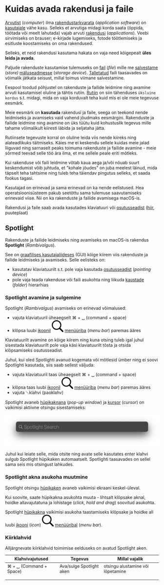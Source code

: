 # Kuidas avada rakendusi ja faile

[Arvutist](../terminid/sonastik/arvuti-computer.md) (_computer_) ilma [rakendustarkvarata](../terminid/sonastik/rakendustarkvara-application-software.md) (_application software_) on [kasutajale](../terminid/sonastik/kasutaja-user.md) vähe kasu. Selleks et arvutiga midagi korda saata (õppida, töötada või meelt lahutada) vajab arvuti [rakendusi](../terminid/sonastik/rakendustarkvara-application-software.md) (_applications_). Veebi sirvimiseks on brauser; e-kirjade lugemiseks, fotode töötlemiseks ja esitluste koostamiseks on oma rakendused.

Selleks, et neid rakendusi kasutama hakata on vaja need kõigepealt **üles leida ja avada**.&#x20;

Paljude rakenduste kasutamise tulemuseks on [fail](../terminid/sonastik/fail-file.md) (_file_) mille me [salvestame](../terminid/sonastik/salvestama-to-store.md) (_store)_ [mäluseadmesse](../terminid/sonastik/maeluseade-storage-device.md) (_storage device_). [Talletatud](../terminid/sonastik/talletama-to-store.md) faili taasavades on võimalik jätkata seisust, millal toimus viimane salvestamine.

Eespool toodud põhjustel on rakenduste ja failide leidmine ning avamine arvuti kasutamisel oluline ja tähtis rutiin. [Rutiin](https://sonaveeb.ee/search/unif/dlall/dsall/rutiin/1) on  siin tähenduses `üksluine kordus` s.t. midagi, mida on vaja korduvalt teha kuid mis ei ole meie tegevuse eesmärk.&#x20;

Meie eesmärk on **kasutada** rakendusi ja faile, seega on teekond nende leidmiseks ja avamiseks vaid vahend jõudmaks eesmärgini. Rakenduste ja failide leidmine ning avamine on üks tüütu kuid kohustuslik tegevus mille tahame võimalikult kiiresti läbida ja seljataha jätta.&#x20;

Rutiinsete tegevuste korral on oluline leida viis nende kiireks ning alateadlikuks täitmiseks. Käies me ei keskendu sellele kuidas meie jalad liiguvad ning sarnaselt peaks toimuma rakenduste ja failide avamine - meie sõrmed teevad selle töö ära ilma, et me sellele peale eriti mõtleks. &#x20;

Kui rakenduse või faili leidmine võtab kaua aega ja/või nõuab suurt keskendumist võib juhtuda, et "kohale jõudes" on juba meelest läinud, mida täpselt teha tahtsime ning tuleb teha täiendav pingutus selleks, et saada fookus tagasi.

Kasutajad on erinevad ja sama erinevad on ka nende eelistused. Hea operatsioonisüsteem pakub seetõttu sama tulemuse saavutamiseks erinevaid viise. Nii on ka rakenduste ja failide avamisega macOS-is.

Rakendusi ja faile saab avada kasutades klaviatuuri või [osutusseadist](../terminid/sonastik/osutusseadis-pointing-device.md#taehendus) ([hiir](../terminid/sonastik/hiir-mouse.md), puuteplaat)&#x20;

## Spotlight

Rakenduste ja failide leidmiseks ning avamiseks on macOS-is rakendus **Spotlight** (_Rambivalgus_).&#x20;

See on [graafilises kasutajaliideses](../terminid/sonastik/graafiline-kasutajaliides.md) (GUI) kõige kiirem viis rakenduste ja failide leidmiseks ja avamiseks. Selle eelisteks on:

* kasutatav klaviatuurilt s.t. pole vaja kasutada [osutusseadist](../terminid/sonastik/osutusseadis-pointing-device.md) (_pointing device_)
* pole vaja  teada rakenduse või faili asukohta ning liikuda [kaustade](../terminid/sonastik/kaust-folder.md) (_folder_) hierarhias

### Spotlight avamine ja sulgemine

Spotlight (_Rambivalgus_) avamiseks on erinevad võimalused:

* vajuta klaviatuuril üheaegselt ⌘ + ␣ (command + space)
* klõpsa luubi [ikoonil](../terminid/sonastik/ikoon-icon.md) <img src="../.gitbook/assets/magnifyingglass@2x (1).png" alt="" data-size="line"> [menüüriba](../terminid/sonastik/menueueriba-menu-bar.md) (_menu bar_) paremas ääres

Klaviatuurilt avamine on kõige kiirem ning kuna otsing tuleb igal juhul sisestada klaviatuurilt pole vaja käsi klaviatuurilt tõsta ja otsida klõpsamiseks osutusseadist.

Juhul, kui oled Spotlighti avanud kogemata või mõtlesid ümber ning ei soovi Spotlighti kasutada, siis saab sellest väljuda:

* vajuta klaviatuuril taas üheaegselt ⌘ + ␣ (command + space)
* klõpsa taas luubi [ikoonil](../terminid/sonastik/ikoon-icon.md) <img src="../.gitbook/assets/magnifyingglass@2x (1).png" alt="" data-size="line"> [menüüriba](../terminid/sonastik/menueueriba-menu-bar.md) (_menu bar_) paremas ääres
* vajuta ␛klahvi (paoklahv)

Spotlight avaneb [hüpikaknana](../terminid/sonastik/huepikaken-pop-up-window.md) (_pop-up window_) ja [kursor](../terminid/sonastik/kursor-cursor.md) (_cursor_) on vaikimisi aktiivne otsingu sisestamiseks:

![Spotlight hüpikaken](../.gitbook/assets/Spotlight.png)

Juhul kui leiate selle, mida otsite ning avate selle kasutates enter klahvi sulgub Spotlight hüpikaken automaatselt. Spotlighti taasavades on sellel sama seis mis otsingust lahkudes.

### Spotlight akna asukoha muutmine

Spotlight otsingu [hüpikaken](../terminid/sonastik/huepikaken-pop-up-window.md) avaneb vaikimisi ekraani keskel-üleval.

Kui soovite, saate hüpikakna asukohta muuta - lihtsalt klõpsake aknal, hoidke allavajutatuna ja lohistage (_click, hold and drag_) soovitud asukohta.

Spotlight [hüpikakna](../terminid/sonastik/huepikaken-pop-up-window.md) vaikimisi asukoha taastamiseks klõpsake ja hoidke all luubi [ikooni](../terminid/sonastik/ikoon-icon.md) (_icon_) <img src="../.gitbook/assets/magnifyingglass@2x (1).png" alt="" data-size="line"> [menüüribal](../terminid/sonastik/menueueriba-menu-bar.md) (_menu bar_).

### Kiirklahvid

Alljärgnevate kiirklahvid toimimise eelduseks on avatud Spotlight aken.

| Klahvivajutused         | Tegevus                  | Millal vajalik                    |
| ----------------------- | ------------------------ | --------------------------------- |
| ⌘ + ␣ (Command + Space) | Ava/sulge Spotlight aken | otsingu alustamine või lõpetamine |
|                         |                          |                                   |
|                         |                          |                                   |
|                         |                          |                                   |

